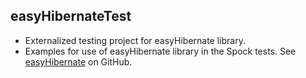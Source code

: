 ## easyHibernateTest
- Externalized testing project for easyHibernate library.
- Examples for use of easyHibernate library in the Spock tests.
See [easyHibernate](https://github.com/geobe/easyHibernate) on GitHub.
